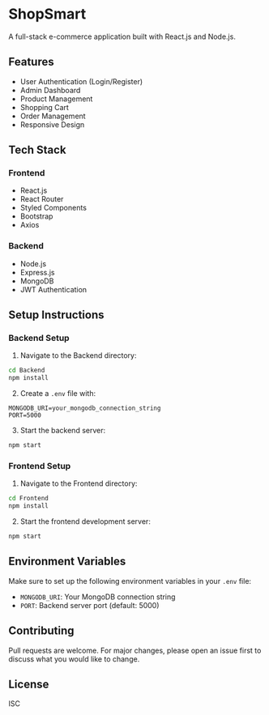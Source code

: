 # ShopSmart

A full-stack e-commerce application built with React.js and Node.js.

## Features

- User Authentication (Login/Register)
- Admin Dashboard
- Product Management
- Shopping Cart
- Order Management
- Responsive Design

## Tech Stack

### Frontend
- React.js
- React Router
- Styled Components
- Bootstrap
- Axios

### Backend
- Node.js
- Express.js
- MongoDB
- JWT Authentication

## Setup Instructions

### Backend Setup
1. Navigate to the Backend directory:
```bash
cd Backend
npm install
```

2. Create a `.env` file with:
```
MONGODB_URI=your_mongodb_connection_string
PORT=5000
```

3. Start the backend server:
```bash
npm start
```

### Frontend Setup
1. Navigate to the Frontend directory:
```bash
cd Frontend
npm install
```

2. Start the frontend development server:
```bash
npm start
```

## Environment Variables
Make sure to set up the following environment variables in your `.env` file:

- `MONGODB_URI`: Your MongoDB connection string
- `PORT`: Backend server port (default: 5000)

## Contributing
Pull requests are welcome. For major changes, please open an issue first to discuss what you would like to change.

## License
ISC 
